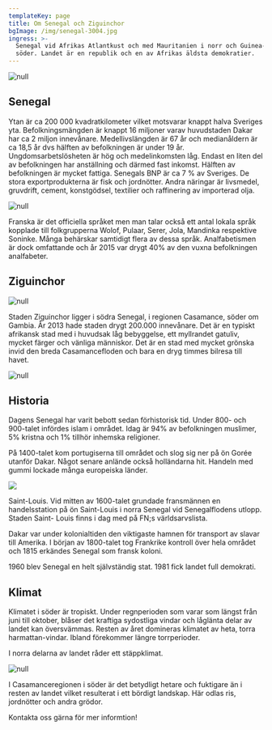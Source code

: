 ```yaml
---
templateKey: page
title: Om Senegal och Ziguinchor
bgImage: /img/senegal-3004.jpg
ingress: >-
  Senegal vid Afrikas Atlantkust och med Mauritanien i norr och Guinea-Bissau i
  söder. Landet är en republik och en av Afrikas äldsta demokratier.
---
```

![null](/img/map.jpg)

## Senegal

Ytan är ca 200 000 kvadratkilometer vilket motsvarar knappt halva Sveriges yta. Befolkningsmängden är knappt 16 miljoner varav huvudstaden Dakar har ca 2 miljon innevånare. Medellivslängden är 67 år och medianåldern är ca 18,5 år dvs hälften av befolkningen är under 19 år. Ungdomsarbetslösheten är hög och medelinkomsten låg. Endast en liten del av befolkningen har anställning och därmed fast inkomst. Hälften av befolkningen är mycket fattiga. Senegals BNP är ca 7 % av Sveriges. De stora exportprodukterna är fisk och jordnötter. Andra näringar är livsmedel, gruvdrift, cement, konstgödsel, textilier och raffinering av importerad olja. 

![null](/img/senegal-3003.jpg)

Franska är det officiella språket men man talar också ett antal lokala språk kopplade till folkgrupperna Wolof, Pulaar, Serer, Jola, Mandinka respektive Soninke. Många behärskar samtidigt flera av dessa språk. Analfabetismen är dock omfattande och år 2015 var drygt 40% av den vuxna befolkningen analfabeter.  

## Ziguinchor

![null](/img/gata-z.jpg)

Staden Ziguinchor ligger i södra Senegal, i regionen Casamance, söder om Gambia. År  2013 hade staden drygt 200.000 innevånare. Det är en typiskt afrikansk stad med i huvudsak låg bebyggelse, ett myllrandet gatuliv, mycket färger och vänliga människor. Det är en stad med mycket grönska invid den breda Casamancefloden och bara en dryg timmes bilresa till havet.

![null](/img/butik-z.jpg)

## Historia

Dagens Senegal har varit bebott sedan förhistorisk tid. Under 800- och 900-talet infördes islam i området. Idag är 94% av befolkningen muslimer, 5% kristna och 1% tillhör inhemska religioner.

På 1400-talet kom portugiserna till området och slog sig ner på ön Gorée utanför Dakar. Något senare anlände också holländarna hit. Handeln med gummi lockade många europeiska länder. 



![](/img/om-senegal-300.jpg)

Saint-Louis. Vid mitten av 1600-talet grundade fransmännen en handelsstation på ön Saint-Louis i norra Senegal vid Senegalflodens utlopp. Staden Saint- Louis finns i dag med på FN;s världsarvslista.

Dakar var under kolonialtiden den viktigaste hamnen för transport av slavar till Amerika. I början av 1800-talet tog Frankrike kontroll över hela området och 1815 erkändes Senegal som fransk koloni.

1960 blev Senegal en helt självständig stat. 1981 fick landet full demokrati.

## Klimat

Klimatet i söder är tropiskt. Under regnperioden som varar som längst från juni till oktober, blåser det kraftiga sydostliga vindar och låglänta delar av landet kan översvämmas. Resten av året domineras klimatet av heta, torra harmattan-vindar. Ibland förekommer längre torrperioder.

I norra delarna av landet råder ett stäppklimat. 

![null](/img/om-senegal-15.jpg)

I Casamanceregionen i söder är det betydligt hetare och fuktigare än i resten av landet vilket resulterat i ett bördigt landskap. Här odlas ris, jordnötter och andra grödor. 

Kontakta oss gärna för mer informtion!
